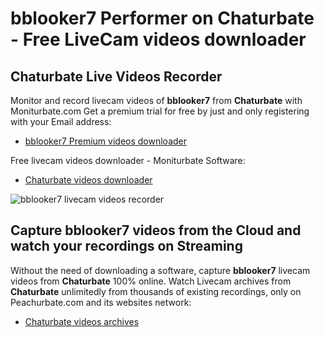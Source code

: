 # bblooker7 Performer on Chaturbate - Free LiveCam videos downloader

## Chaturbate Live Videos Recorder

Monitor and record livecam videos of **bblooker7** from **Chaturbate** with Moniturbate.com
Get a premium trial for free by just and only registering with your Email address:
* [bblooker7 Premium videos downloader](https://moniturbate.com/request-demo-licence-key.html)

Free livecam videos downloader - Moniturbate Software:
* [Chaturbate videos downloader](https://moniturbate.com/moniturbate-download-software.html)

![bblooker7 livecam videos recorder](https://peachurnet.com/templates/moniturbate-software.png)


## Capture bblooker7 videos from the Cloud and watch your recordings on Streaming

Without the need of downloading a software, capture **bblooker7** livecam videos from **Chaturbate** 100% online.
Watch Livecam archives from **Chaturbate** unlimitedly from thousands of existing recordings, only on Peachurbate.com and its websites network:
* [Chaturbate videos archives](https://peachurnet.com/)